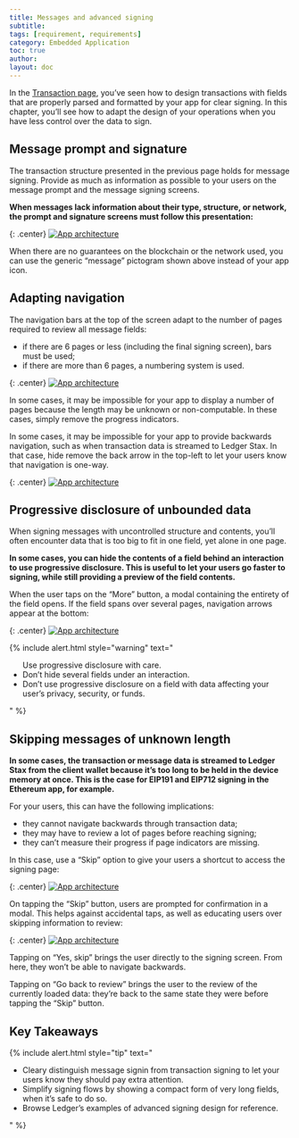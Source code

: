 ```yaml
---
title: Messages and advanced signing
subtitle:
tags: [requirement, requirements]
category: Embedded Application
toc: true
author:
layout: doc
---
```


In the [Transaction page](../stax-transactions), you’ve seen how to design transactions with fields that are properly parsed and formatted by your app for clear signing. In this chapter, you’ll see how to adapt the design of your operations when you have less control over the data to sign.

## Message prompt and signature

The transaction structure presented in the previous page holds for message signing. Provide as much as information as possible to your users on the message prompt and the message signing screens.

**When messages lack information about their type, structure, or network, the prompt and signature screens must follow this presentation:**

<!-- ------------- Image ------------- -->
{: .center}
[![App architecture](/stax-message-prompt.png)](/stax-message-prompt.png)
<!-- --------------------------------- -->

When there are no guarantees on the blockchain or the network used, you can use the generic “message” pictogram shown above instead of your app icon.

## Adapting navigation

The navigation bars at the top of the screen adapt to the number of pages required to review all message fields:
- if there are 6 pages or less (including the final signing screen), bars must be used;
- if there are more than 6 pages, a numbering system is used.

<!-- ------------- Image ------------- -->
{: .center}
[![App architecture](/stax-navigation-01.png)](/stax-navigation-01.png)
<!-- --------------------------------- -->

In some cases, it may be impossible for your app to display a number of pages because the length may be unknown or non-computable. In these cases, simply remove the progress indicators.

In some cases, it may be impossible for your app to provide backwards navigation, such as when transaction data is streamed to Ledger Stax. In that case, hide remove the back arrow in the top-left to let your users know that navigation is one-way.

<!-- ------------- Image ------------- -->
{: .center}
[![App architecture](/stax-navigation-02.png)](/stax-navigation-02.png)
<!-- --------------------------------- -->


## Progressive disclosure of unbounded data

When signing messages with uncontrolled structure and contents, you’ll often encounter data that is too big to fit in one field, yet alone in one page.

**In some cases, you can hide the contents of a field behind an interaction to use progressive disclosure. This is useful to let your users go faster to signing, while still providing a preview of the field contents.**

When the user taps on the “More” button, a modal containing the entirety of the field opens. If the field spans over several pages, navigation arrows appear at the bottom:

<!-- ------------- Image ------------- -->
{: .center}
[![App architecture](/stax-unbounded-data.png)](/stax-unbounded-data.png)
<!-- --------------------------------- -->

<!--  -->
{% include alert.html style="warning" text="<ul>Use progressive disclosure with care.
	<li>Don’t hide several fields under an interaction.</li>
	<li>Don’t use progressive disclosure on a field with data affecting your user’s privacy, security, or funds.</li>
</ul>" %}
<!--  -->


## Skipping messages of unknown length

**In some cases, the transaction or message data is streamed to Ledger Stax from the client wallet because it’s too long to be held in the device memory at once. This is the case for EIP191 and EIP712 signing in the Ethereum app, for example.**

For your users, this can have the following implications:
- they cannot navigate backwards through transaction data;
- they may have to review a lot of pages before reaching signing;
- they can’t measure their progress if page indicators are missing.

In this case, use a “Skip” option to give your users a shortcut to access the signing page:

<!-- ------------- Image ------------- -->
{: .center}
[![App architecture](/stax-skip-01.png)](/stax-skip-01.png)
<!-- --------------------------------- -->

On tapping the “Skip” button, users are prompted for confirmation in a modal. This helps against accidental taps, as well as educating users over skipping information to review:

<!-- ------------- Image ------------- -->
{: .center}
[![App architecture](/stax-skip-02.png)](/stax-skip-02.png)
<!-- --------------------------------- -->

Tapping on “Yes, skip” brings the user directly to the signing screen. From here, they won’t be able to navigate backwards.

Tapping on “Go back to review” brings the user to the review of the currently loaded data: they’re back to the same state they were before tapping the “Skip” button.

## Key Takeaways

{% include alert.html style="tip" text="<ul>
	<li>Cleary distinguish message signin from transaction signing to let your users know they should pay extra attention.</li>
	<li>Simplify signing flows by showing a compact form of very long fields, when it’s safe to do so.</li>
	<li>Browse Ledger’s examples of advanced signing design for reference.</li>
</ul>" %}


